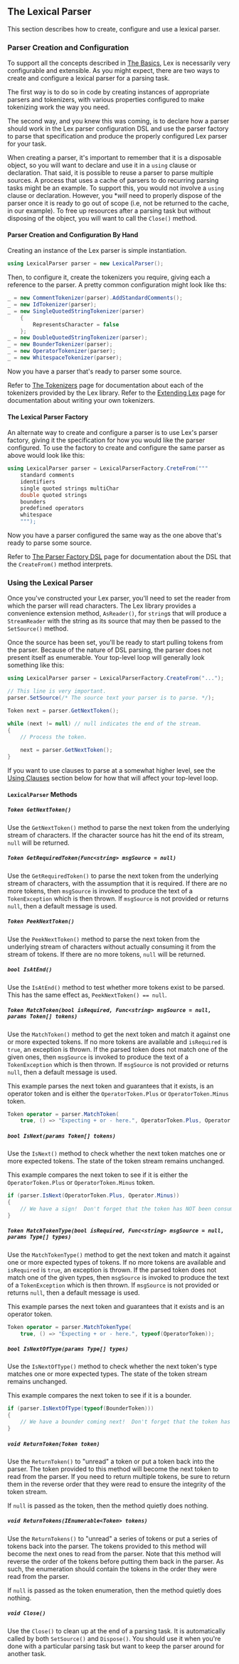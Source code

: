 ## The Lexical Parser

This section describes how to create, configure and use a lexical parser.

### Parser Creation and Configuration

To support all the concepts described in [The Basics](the-basics.md),  Lex is necessarily very
configurable and extensible.  As you might expect, there are two ways to create and
configure a lexical parser for a parsing task.

The first way is to do so in code by creating instances of appropriate parsers and tokenizers,
with various properties configured to make tokenizing work the way you need.

The second way, and you knew this was coming, is to declare how a parser should work in the
Lex parser configuration DSL and use the parser factory to parse that specification and
produce the properly configured Lex parser for your task.

When creating a parser, it's important to remember that it is a disposable object, so you
will want to declare and use it in a `using` clause or declaration.  That said, it is
possible to reuse a parser to parse multiple sources.  A process that uses a cache of
parsers to do recurring parsing tasks might be an example.  To support this, you would not
involve a `using` clause or declaration.  However, you **will* need to properly dispose of
the parser once it is ready to go out of scope (i.e, not be returned to the cache, in our
example).  To free up resources after a parsing task but without disposing of the object,
you will want to call the `Close()` method.

#### Parser Creation and Configuration By Hand

Creating an instance of the Lex parser is simple instantiation.

```csharp
using LexicalParser parser = new LexicalParser();
```

Then, to configure it, create the tokenizers you require, giving each a reference to the
parser.  A pretty common configuration might look like ths:

```csharp
_ = new CommentTokenizer(parser).AddStandardComments();
_ = new IdTokenizer(parser);
_ = new SingleQuotedStringTokenizer(parser)
    {
        RepresentsCharacter = false
    };
_ = new DoubleQuotedStringTokenizer(parser);
_ = new BounderTokenizer(parser);
_ = new OperatorTokenizer(parser);
_ = new WhitespaceTokenizer(parser);
```

Now you have a parser that's ready to parser some source.

Refer to [The Tokenizers](the-tokenizers.md) page for documentation about each of the
tokenizers provided by the Lex library.  Refer to the [Extending Lex](extending-lex.md)
page for documentation about writing your own tokenizers.

#### The Lexical Parser Factory

An alternate way to create and configure a parser is to use Lex's parser factory, giving
it the specification for how you would like the parser configured.  To use the factory to
create and configure the same parser as above would look like this:

```csharp
using LexicalParser parser = LexicalParserFactory.CreteFrom("""
    standard comments
    identifiers
    single quoted strings multiChar
    double quoted strings
    bounders
    predefined operators
    whitespace
    """);
```

Now you have a parser configured the same way as the one above that's ready to parse some
source.

Refer to [The Parser Factory DSL](parser-factory-dsl.md) page for documentation about the
DSL that the `CreateFrom()` method interprets.

### Using the Lexical Parser

Once you've constructed your Lex parser, you'll need to set the reader from which the parser
will read characters.  The Lex library provides a convenience extension method, `AsReader()`,
for `string`s that will produce a `StreamReader` with the string as its source that may then
be passed to the `SetSource()` method.

Once the source has been set, you'll be ready to start pulling tokens from the parser.
Because of the nature of DSL parsing, the parser does not present itself as enumerable.
Your top-level loop will generally look something like this:

```csharp
using LexicalParser parser = LexicalParserFactory.CreateFrom("...");

// This line is very important.
parser.SetSource(/* The source text your parser is to parse. */);

Token next = parser.GetNextToken();

while (next != null) // null indicates the end of the stream.
{
    // Process the token.
    
    next = parser.GetNextToken();
}
```

If you want to use clauses to parse at a somewhat higher level, see the
[Using Clauses](using-clauses.md) section below for how that will affect your top-level
loop.

#### `LexicalParser` Methods

##### `Token GetNextToken()`

Use the `GetNextToken()` method to parse the next token from the underlying stream of
characters.  If the character source has hit the end of its stream, `null` will be returned.

##### `Token GetRequiredToken(Func<string> msgSource = null)`

Use the `GetRequiredToken()` to parse the next token from the underlying stream of
characters, with the assumption that it is required.  If there are no more tokens, then
`msgSource` is invoked to produce the text of a `TokenException` which is then thrown.  If
`msgSource` is not provided or returns `null`, then a default message is used.

##### `Token PeekNextToken()`

Use the `PeekNextToken()` method to parse the next token from the underlying stream of
characters without actually consuming it from the stream of tokens.  If there are no more
tokens, `null` will be returned.

##### `bool IsAtEnd()`

Use the `IsAtEnd()` method to test whether more tokens exist to be parsed.  This has the
same effect as, `PeekNextToken() == null`.

##### `Token MatchToken(bool isRequired, Func<string> msgSource = null, params Token[] tokens)`

Use the `MatchToken()` method to get the next token and match it against one or more
expected tokens.  If no more tokens are available and `isRequired` is `true`, an exception
is thrown.  If the parsed token does not match one of the given ones, then `msgSource` is
invoked to produce the text of a `TokenException` which is then thrown.  If `msgSource` is
not provided or returns `null`, then a default message is used.

This example parses the next token and guarantees that it exists, is an operator token
and is either the `OperatorToken.Plus` or `OperatorToken.Minus` token.

```csharp
Token operator = parser.MatchToken(
    true, () => "Expecting + or - here.", OperatorToken.Plus, Operator.Minus);
```

##### `bool IsNext(params Token[] tokens)`

Use the `IsNext()` method to check whether the next token matches one or more expected
tokens.  The state of the token stream remains unchanged.

This example compares the next token to see if it is either the `OperatorToken.Plus` or
`OperatorToken.Minus` token.

```csharp
if (parser.IsNext(OperatorToken.Plus, Operator.Minus))
{
    // We have a sign!  Don't forget that the token has NOT been consumed.
}
```

##### `Token MatchTokenType(bool isRequired, Func<string> msgSource = null, params Type[] types)`

Use the `MatchTokenType()` method to get the next token and match it against one or more
expected types of tokens.  If no more tokens are available and `isRequired` is `true`, an
exception is thrown.  If the parsed token does not match one of the given types, then
`msgSource` is invoked to produce the text of a `TokenException` which is then thrown.  If
`msgSource` is not provided or returns `null`, then a default message is used.

This example parses the next token and guarantees that it exists and is an operator token.

```csharp
Token operator = parser.MatchTokenType(
    true, () => "Expecting + or - here.", typeof(OperatorToken));
```

##### `bool IsNextOfType(params Type[] types)`

Use the `IsNextOfType()` method to check whether the next token's type matches one or more
expected types.  The state of the token stream remains unchanged.

This example compares the next token to see if it is a bounder.

```csharp
if (parser.IsNextOfType(typeof(BounderToken)))
{
    // We have a bounder coming next!  Don't forget that the token has NOT been consumed.
}
```

##### `void ReturnToken(Token token)`

Use the `ReturnToken()` to "unread" a token or put a token back into the parser.  The
token provided to this method will become the next token to read from the parser.  If you
need to return multiple tokens, be sure to return them in the reverse order that they were
read to ensure the integrity of the token stream.

If `null` is passed as the token, then the method quietly does nothing.

##### `void ReturnTokens(IEnumerable<Token> tokens)`

Use the `ReturnTokens()` to "unread" a series of tokens or put a series of tokens back into
the parser.  The tokens provided to this method will become the next ones to read from the
parser.  Note that this method will reverse the order of the tokens before putting them
back in the parser.  As such, the enumeration should contain the tokens in the order they
were read from the parser.

If `null` is passed as the token enumeration, then the method quietly does nothing.

##### `void Close()`

Use the `Close()` to clean up at the end of a parsing task.  It is automatically called
by both `SetSource()` and `Dispose()`.  You should use it when you're done with a particular
parsing task but want to keep the parser around for another task.
